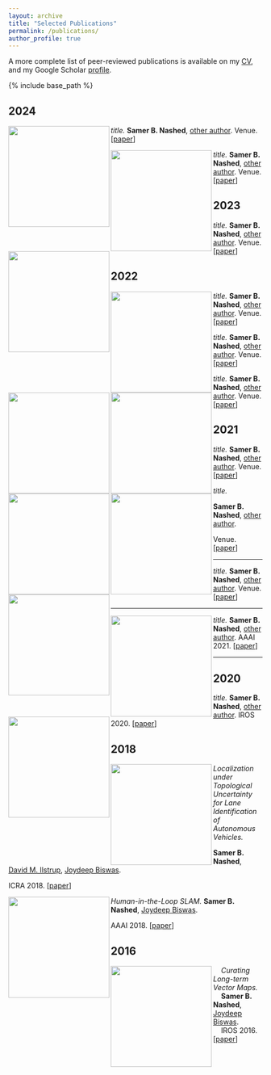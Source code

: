 ```yaml
---
layout: archive
title: "Selected Publications"
permalink: /publications/
author_profile: true
---
```


A more complete list of peer-reviewed publications is available on my [CV](https://samernashed.github.io/files/SamerNashedCV.pdf), and my Google Scholar [profile](https://scholar.google.com/citations?user=kACP4WMAAAAJ&hl=en).

<!--{% if author.googlescholar %}
  You can also find my articles on <u><a href="{{author.googlescholar}}">my Google Scholar profile</a>.</u>
{% endif %}-->

{% include base_path %}

## 2024

<img align="left" width="200" src="https://samernashed.github.io/images/HitL.png"> *title.* **Samer B. Nashed**, [other author](). Venue. [[paper](https://samernashed.github.io/files/.pdf)]

<img align="left" width="200" src="https://samernashed.github.io/images/HitL.png"> *title.* **Samer B. Nashed**, [other author](). Venue. [[paper](https://samernashed.github.io/files/.pdf)]


## 2023

<img align="left" width="200" src="https://samernashed.github.io/images/algcomp.png"> *title.* **Samer B. Nashed**, [other author](). Venue. [[paper](https://samernashed.github.io/files/.pdf)]

## 2022

<img align="left" width="200" src="https://samernashed.github.io/images/meta_PAMDP.png"> *title.* **Samer B. Nashed**, [other author](). Venue. [[paper](https://samernashed.github.io/files/.pdf)]

<img align="left" width="200" src="https://samernashed.github.io/images/OppMod.svg"> *title.* **Samer B. Nashed**, [other author](). Venue. [[paper](https://samernashed.github.io/files/.pdf)]

<img align="left" width="200" src="https://samernashed.github.io/images/ICAPS_arch.png"> *title.* **Samer B. Nashed**, [other author](). Venue. [[paper](https://samernashed.github.io/files/.pdf)]

## 2021

<img align="left" width="200" src="https://samernashed.github.io/images/RDSLAM.png"> *title.* **Samer B. Nashed**, [other author](). Venue. [[paper](https://samernashed.github.io/files/.pdf)]

<img align="left" width="200" src="https://samernashed.github.io/images/PAMDP.png">        *title.* 

**Samer B. Nashed**, [other author](). 

Venue. [[paper](https://samernashed.github.io/files/.pdf)]

***

<img align="left" width="200" src="https://samernashed.github.io/images/ECAS1.png"> *title.* **Samer B. Nashed**, [other author](). Venue. [[paper](https://samernashed.github.io/files/.pdf)]

***

<img align="left" width="200" src="https://samernashed.github.io/images/ECAS2.png"> *title.* **Samer B. Nashed**, [other author](). AAAI 2021. [[paper](https://samernashed.github.io/files/.pdf)]

***

## 2020

<img align="left" width="200" src="https://samernashed.github.io/images/L2V.png"> *title.* **Samer B. Nashed**, [other author](). IROS 2020. [[paper](https://samernashed.github.io/files/.pdf)]

## 2018

<img align="left" width="200" src="https://samernashed.github.io/images/LuTU.png"> *Localization under Topological Uncertainty for Lane Identification of Autonomous Vehicles.* 

**Samer B. Nashed**, [David M. Ilstrup](), [Joydeep Biswas](). 

ICRA 2018. [[paper](https://samernashed.github.io/files/ICRA2018_LuTU.pdf)]<br>

<img align="left" width="200" src="https://samernashed.github.io/images/HitL.png">

*Human-in-the-Loop SLAM.* **Samer B. Nashed**, [Joydeep Biswas](). 

AAAI 2018. [[paper](https://samernashed.github.io/files/AAAI2018_HiTL_SLAM.pdf)]

## 2016

<img align="left" width="200" src="https://samernashed.github.io/images/LTVM.png">&nbsp;&nbsp;&nbsp;&nbsp;*Curating Long-term Vector Maps.*<br>
&nbsp;&nbsp;&nbsp;&nbsp;**Samer B. Nashed**, [Joydeep Biswas]().<br>
&nbsp;&nbsp;&nbsp;&nbsp;IROS 2016. [[paper](https://samernashed.github.io/files/IROS2016_LTVM.pdf)]


<!-- {% for post in site.publications reversed %}
  {% include archive-single.html %}
{% endfor %}
 -->

<!--
[Justin Svegliato]()
[Shlomo Zilberstein]()
[Rod Grupen]()
[Abhinav Bhatia]()
[Jong Jin Park]()
[Joseph Durham]()
[Joydeep Biswas]()
[David Ilstrup]()
[Connor Basich]()
[Matteo Brucato]()
[Saad Mahmud]()
[Claudia Goldman]()
[Mason Nakamura]()
-->